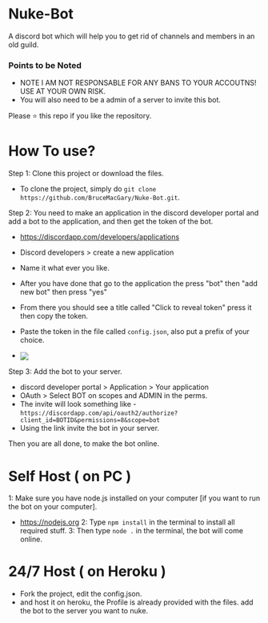 # Nuke-Bot
A discord bot which will help you to get rid of channels and members in an old guild.

### Points to be Noted 
- NOTE I AM NOT RESPONSABLE FOR ANY BANS TO YOUR ACCOUTNS! USE AT YOUR OWN RISK.
- You will also need to be a admin of a server to invite this bot.

Please ⭐ this repo if you like the repository.

# How To use?
Step 1: Clone this project or download the files.
- To clone the project, simply do `git clone https://github.com/BruceMacGary/Nuke-Bot.git`.

Step 2: You need to make an application in the discord developer portal and add a bot to the application, and then get the token of the bot. 
- https://discordapp.com/developers/applications
- Discord developers > create a new application
- Name it what ever you like.

- After you have done that go to the application the press "bot" then "add new bot" then press "yes"
- From there you should see a title called "Click to reveal token" press it then copy the token.
- Paste the token in the file called `config.json`, also put a prefix of your choice.
- <img align ="center" src = "https://cdn.discordapp.com/attachments/762167812936040500/785364126951800892/unknown.png">

Step 3: Add the bot to your server.
- discord developer portal > Application > Your application 
- OAuth > Select BOT on scopes and ADMIN in the perms.
- The invite will look something like - `https://discordapp.com/api/oauth2/authorize?client_id=BOTID&permissions=8&scope=bot`
- Using the link invite the bot in your server.

Then you are all done, to make the bot online.

# Self Host ( on PC )

1: Make sure you have node.js installed on your computer \[if you want to run the bot on your computer].
- https://nodejs.org
2: Type `npm install` in the terminal to install all required stuff.
3: Then type `node .` in the terminal, the bot will come online.

# 24/7 Host ( on Heroku ) 

- Fork the project, edit the config.json.
- and host it on heroku, the Profile is already provided with the files.
add the bot to the server you want to nuke.
